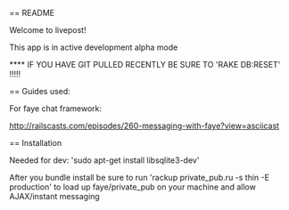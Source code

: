 == README

Welcome to livepost!

This app is in active development alpha mode


****  IF YOU HAVE GIT PULLED RECENTLY BE SURE TO 'RAKE DB:RESET' !!!!!


== Guides used:

For faye chat framework:

http://railscasts.com/episodes/260-messaging-with-faye?view=asciicast



== Installation

Needed for dev: 'sudo apt-get install libsqlite3-dev'

After you bundle install be sure to run 'rackup private_pub.ru -s thin -E production' to load up faye/private_pub on your machine and allow AJAX/instant messaging
